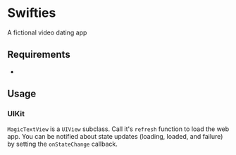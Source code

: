 # Swifties
A fictional video dating app

## Requirements
- 

## Usage

### UIKit
`MagicTextView` is a `UIView` subclass. Call it's `refresh` function to load the web app. You can be notified about state updates (loading, loaded, and failure) by setting the `onStateChange` callback.

